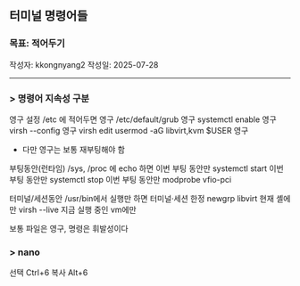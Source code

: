## 터미널 명령어들

### 목표: 적어두기
작성자: kkongnyang2 작성일: 2025-07-28

---
### > 명령어 지속성 구분

영구 설정
/etc 에 적어두면 영구
/etc/default/grub 영구
systemctl enable 영구
virsh --config 영구
virsh edit
usermod -aG libvirt,kvm $USER 영구
* 다만 영구는 보통 재부팅해야 함

부팅동안(런타임)
/sys, /proc 에 echo 하면 이번 부팅 동안만
systemctl start 이번 부팅 동안만
systemctl stop 이번 부팅 동안만
modprobe vfio-pci

터미널/세션동안
/usr/bin에서 실행만 하면 터미널·세션 한정
newgrp libvirt 현재 셸에만
virsh --live 지금 실행 중인 vm에만


보통 파일은 영구, 명령은 휘발성이다


### > nano

선택 Ctrl+6
복사 Alt+6